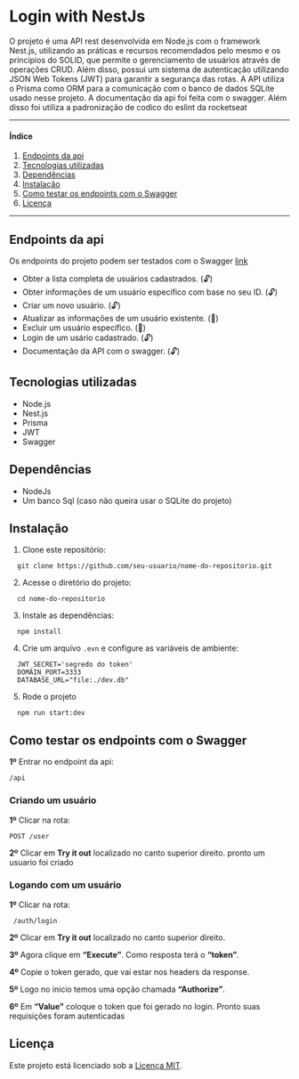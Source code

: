 # Login with NestJs

O projeto é uma API rest desenvolvida em Node.js com o framework Nest.js, utilizando as práticas e recursos recomendados pelo mesmo e os princípios do SOLID, que permite o gerenciamento de usuários através de operações CRUD. Além disso, possui um sistema de autenticação utilizando JSON Web Tokens (JWT) para garantir a segurança das rotas. A API utiliza o Prisma como ORM para a comunicação com o banco de dados SQLite usado nesse projeto. A documentação da api foi feita com o swagger. Além disso foi utiliza a padronização de codico do eslint da rocketseat

*******
#### Índice

1. [Endpoints da api](#endpoints-da-api)
2. [Tecnologias utilizadas](#tecnologias-utilizadas)
3. [Dependências](#dependências)
4. [Instalação](#instalação)
5. [Como testar os endpoints com o Swagger](#como-testar-os-endpoints-com-o-swagger)
6. [Licença](#licença)

*******

## Endpoints da api
Os endpoints do projeto podem ser testados com o Swagger [link](#como-testar-os-endpoints-com-o-swagger)

- Obter a lista completa de usuários cadastrados. (🔓)
- Obter informações de um usuário específico com base no seu ID. (🔓)
- Criar um novo usuário. (🔓)
- Atualizar as informações de um usuário existente. (🔐)
- Excluir um usuário específico. (🔐)
- Login de um usário cadastrado. (🔓)
- Documentação da API com o swagger. (🔓)

## Tecnologias utilizadas

- Node.js
- Nest.js
- Prisma
- JWT
- Swagger

## Dependências
  
  - NodeJs
  - Um banco Sql (caso não queira usar o SQLite do projeto)

## Instalação
 
1. Clone este repositório:
```
  git clone https://github.com/seu-usuario/nome-do-repositorio.git
```
2. Acesse o diretório do projeto:
```
  cd nome-do-repositorio
```
3. Instale as dependências: 
```
  npm install
```
4. Crie um arquivo `.evn` e configure as variáveis de ambiente: 
```
  JWT_SECRET='segredo do token'
  DOMAIN_PORT=3333
  DATABASE_URL="file:./dev.db"
```
5. Rode o projeto 
```
  npm run start:dev
```

## Como testar os endpoints com o Swagger

**1º** Entrar no endpoint da api:
```
/api
```

### Criando um usuário

**1º** Clicar na rota:
```
POST /user
```
**2º** Clicar em **Try it out** localizado no canto superior direito.
pronto um usuario foi criado

### Logando com um usuário

**1º** Clicar na rota:
```
 /auth/login
```
**2º** Clicar em **Try it out** localizado no canto superior direito.

**3º** Agora clique em **“Execute”**. Como resposta terá o **“token”**.

**4º** Copie o token gerado, que vai estar nos headers da response.

**5º** Logo no inicio temos uma opção chamada **“Authorize”**. 

**6º** Em **“Value”** coloque o token que foi gerado no login.
Pronto suas requisições foram autenticadas

## Licença

Este projeto está licenciado sob a [Licença MIT](https://github.com/runnanC-137/login-with-nest-api/blob/main/LICENSE.txt).

